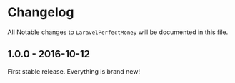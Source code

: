 # Changelog

All Notable changes to `LaravelPerfectMoney` will be documented in this file.

## 1.0.0 - 2016-10-12
First stable release. Everything is brand new!
